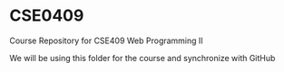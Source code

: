 # CSE0409
Course Repository for CSE409 Web Programming II

We will be using this folder for the course and synchronize with GitHub